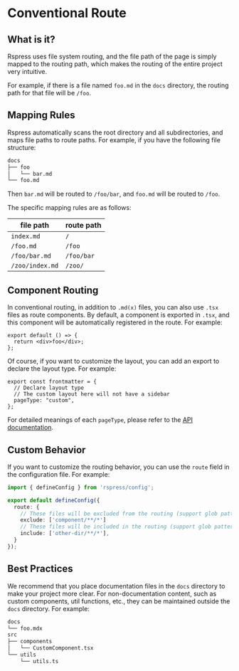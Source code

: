 # Conventional Route

## What is it?

Rspress uses file system routing, and the file path of the page is simply mapped to the routing path, which makes the routing of the entire project very intuitive.

For example, if there is a file named `foo.md` in the `docs` directory, the routing path for that file will be `/foo`.

## Mapping Rules

Rspress automatically scans the root directory and all subdirectories, and maps file paths to route paths. For example, if you have the following file structure:

```bash
docs
├── foo
│   └── bar.md
└── foo.md
```

Then `bar.md` will be routed to `/foo/bar`, and `foo.md` will be routed to `/foo`.

The specific mapping rules are as follows:

| file path       | route path |
| --------------- | ---------- |
| `index.md`      | `/`        |
| `/foo.md`       | `/foo`     |
| `/foo/bar.md`   | `/foo/bar` |
| `/zoo/index.md` | `/zoo/`    |

## Component Routing

In conventional routing, in addition to `.md(x)` files, you can also use `.tsx` files as route components. By default, a component is exported in `.tsx`, and this component will be automatically registered in the route. For example:

```tsx
export default () => {
  return <div>foo</div>;
};
```

Of course, if you want to customize the layout, you can add an export to declare the layout type. For example:

```tsx
export const frontmatter = {
  // Declare layout type
  // The custom layout here will not have a sidebar
  pageType: "custom",
};
```

For detailed meanings of each `pageType`, please refer to the [API documentation](/api/config/config-frontmatter#pagetype).

## Custom Behavior

If you want to customize the routing behavior, you can use the `route` field in the configuration file. For example:

```ts
import { defineConfig } from 'rspress/config';

export default defineConfig({
  route: {
    // These files will be excluded from the routing (support glob pattern)
    exclude: ['component/**/*']
    // These files will be included in the routing (support glob pattern)
    include: ['other-dir/**/*'],
  }
});
```

## Best Practices

We recommend that you place documentation files in the `docs` directory to make your project more clear. For non-documentation content, such as custom components, util functions, etc., they can be maintained outside the `docs` directory. For example:

```bash
docs
└── foo.mdx
src
├── components
│   └── CustomComponent.tsx
└── utils
    └── utils.ts
```
